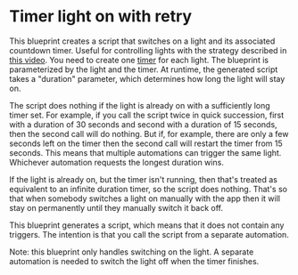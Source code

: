 # Timer light on with retry

This blueprint creates a script that switches on a light and its
associated countdown timer. Useful for controlling lights with the
strategy described in [this video](https://youtu.be/SuLPMxQUv0Q). You
need to create one [timer](https://www.home-assistant.io/integrations/timer/)
for each light. The blueprint is parameterized by the light and the
timer. At runtime, the generated script takes a "duration" parameter,
which determines how long the light will stay on.

The script does nothing if the light is already on with a sufficiently
long timer set. For example, if you call the script twice in quick
succession, first with a duration of 30 seconds and second with a
duration of 15 seconds, then the second call will do nothing. But if,
for example, there are only a few seconds left on the timer then the
second call will restart the timer from 15 seconds. This means that
multiple automations can trigger the same light. Whichever automation
requests the longest duration wins.

If the light is already on, but the timer isn't running, then that's
treated as equivalent to an infinite duration timer, so the script
does nothing. That's so that when somebody switches a light on
manually with the app then it will stay on permanently until they
manually switch it back off.

This blueprint generates a script, which means that it does not contain
any triggers. The intention is that you call the script from a separate
automation.

Note: this blueprint only handles switching on the light. A separate
automation is needed to switch the light off when the timer finishes.
